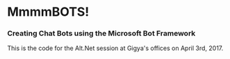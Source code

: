 # MmmmBOTS!

### Creating Chat Bots using the Microsoft Bot Framework

This is the code for the Alt.Net session at Gigya's offices on April 3rd, 2017.
